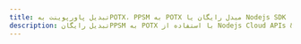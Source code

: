 ---title: تبدیل پاورپوینت بهPOTX، PPSM به POTX مبدل رایگان یا Nodejs SDKdescription: تبدیل رایگانPPSM به POTX با استفاده از Nodejs Cloud APIs & SDK. همچنین اسناد Microsoft PowerPoint را در Cloud ایجاد، ویرایش و رندر کنید.---